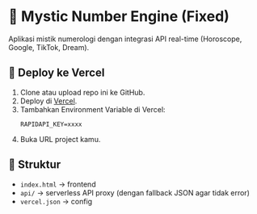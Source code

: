 # 🔮 Mystic Number Engine (Fixed)

Aplikasi mistik numerologi dengan integrasi API real-time (Horoscope, Google, TikTok, Dream).

## 🚀 Deploy ke Vercel

1. Clone atau upload repo ini ke GitHub.
2. Deploy di [Vercel](https://vercel.com).
3. Tambahkan Environment Variable di Vercel:
   ```
   RAPIDAPI_KEY=xxxx
   ```
4. Buka URL project kamu.

## 📂 Struktur
- `index.html` → frontend
- `api/` → serverless API proxy (dengan fallback JSON agar tidak error)
- `vercel.json` → config
